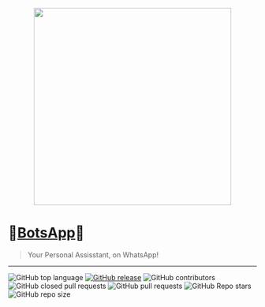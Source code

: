 <p align="center">
  <img src="images/BotsApp_Logo.png" height="400px"/>
</p>


# 💠[BotsApp](https://mybotsapp.com/)💠
> Your Personal Assisstant, on WhatsApp!
---
![GitHub top language](https://img.shields.io/github/languages/top/Prince-Mendiratta/BotsApp) [![GitHub release](https://img.shields.io/github/release/Prince-Mendiratta/BotsApp.svg)](https://github.com/bkimminich/juice-shop/releases/latest)
 ![GitHub contributors](https://img.shields.io/github/contributors/Prince-Mendiratta/BotsApp) ![GitHub closed pull requests](https://img.shields.io/github/issues-pr-closed/Prince-Mendiratta/BotsApp) ![GitHub pull requests](https://img.shields.io/github/issues-pr-raw/Prince-Mendiratta/BotsApp) ![GitHub Repo stars](https://img.shields.io/github/stars/Prince-Mendiratta/BotsApp?style=social) ![GitHub repo size](https://img.shields.io/github/repo-size/Prince-Mendiratta/BotsApp)
 
